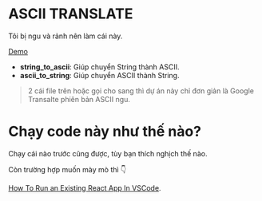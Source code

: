 # ASCII TRANSLATE

Tôi bị ngu và rảnh nên làm cái này.

[Demo](https://www.youtube.com/watch?v=dQw4w9WgXcQ)

- **string_to_ascii**: Giúp chuyển String thành ASCII.
- **ascii_to_string**: Giúp chuyển ASCII thành String.

> 2 cái file trên hoặc gọi cho sang thì dự án này chỉ đơn giản là Google Transalte phiên bản ASCII ngu.


# Chạy code này như thế nào?

Chạy cái nào trước cũng được, tùy bạn thích nghịch thế nào.

Còn trường hợp muốn mày mò thì 👇

[How To Run an Existing React App In VSCode](https://www.youtube.com/watch?v=rUdOf63M_WA&ab_channel=GhostTogether).
